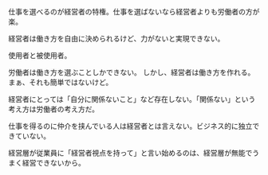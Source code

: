 仕事を選べるのが経営者の特権。仕事を選ばないなら経営者よりも労働者の方が楽。

経営者は働き方を自由に決められるけど、力がないと実現できない。

使用者と被使用者。

労働者は働き方を選ぶことしかできない。
しかし、経営者は働き方を作れる。まぁ、それも簡単ではないけど。

経営者にとっては「自分に関係ないこと」など存在しない。「関係ない」という考え方は労働者の考え方だ。

仕事を得るのに仲介を挟んでいる人は経営者とは言えない。ビジネス的に独立できていない。

経営層が従業員に「経営者視点を持って」と言い始めるのは、経営層が無能でうまく経営できないから。
